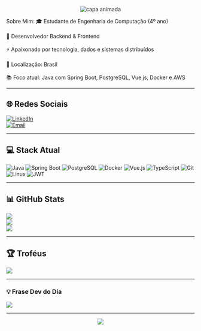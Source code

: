 <p align="center">
  <img src="https://capsule-render.vercel.app/api?type=waving&color=0:1a1a1a,100:00c896&height=200&section=header&text=Mateus%20Mantovi%20Costa&fontSize=40&fontColor=ffffff&animation=fadeIn" alt="capa animada"/>
</p>

 Sobre Mim:
🎓 Estudante de Engenharia de Computação (4º ano)<br>  
💼 Desenvolvedor Backend & Frontend<br>  
⚡ Apaixonado por tecnologia, dados e sistemas distribuídos<br>  
📍 Localização: Brasil<br>  
📚 Foco atual: Java com Spring Boot, PostgreSQL, Vue.js, Docker e AWS

---

## 🌐 Redes Sociais
[![LinkedIn](https://img.shields.io/badge/LinkedIn-%230077B5.svg?style=for-the-badge&logo=linkedin&logoColor=white)](https://www.linkedin.com/in/mateusmantovi/)  
[![Email](https://img.shields.io/badge/Email-D14836?style=for-the-badge&logo=gmail&logoColor=white)](mailto:mateusmantovi@gmail.com)

---

## 💻 Stack Atual
![Java](https://img.shields.io/badge/Java-%23ED8B00.svg?style=for-the-badge&logo=openjdk&logoColor=white)
![Spring Boot](https://img.shields.io/badge/SpringBoot-6DB33F.svg?style=for-the-badge&logo=springboot&logoColor=white)
![PostgreSQL](https://img.shields.io/badge/PostgreSQL-%23316192.svg?style=for-the-badge&logo=postgresql&logoColor=white)
![Docker](https://img.shields.io/badge/Docker-%230db7ed.svg?style=for-the-badge&logo=docker&logoColor=white)
![Vue.js](https://img.shields.io/badge/Vue.js-35495E?style=for-the-badge&logo=vue.js&logoColor=4FC08D)
![TypeScript](https://img.shields.io/badge/TypeScript-%23007ACC.svg?style=for-the-badge&logo=typescript&logoColor=white)
![Git](https://img.shields.io/badge/Git-%23F05033.svg?style=for-the-badge&logo=git&logoColor=white)
![Linux](https://img.shields.io/badge/Linux-%23FCC624.svg?style=for-the-badge&logo=linux&logoColor=black)
![JWT](https://img.shields.io/badge/JWT-black?style=for-the-badge&logo=JSON%20web%20tokens)

---

## 📊 GitHub Stats
![](https://github-readme-stats.vercel.app/api?username=MateusMantovi&theme=aura&hide_border=false&include_all_commits=true&count_private=true)<br/>
![](https://github-readme-streak-stats.herokuapp.com/?user=MateusMantovi&theme=aura&hide_border=false)<br/>
![](https://github-readme-stats.vercel.app/api/top-langs/?username=MateusMantovi&theme=aura&hide_border=false&layout=compact)

---

## 🏆 Troféus
![](https://github-profile-trophy.vercel.app/?username=MateusMantovi&theme=radical&no-frame=false&no-bg=true&margin-w=4)

---

### 💡 Frase Dev do Dia
![](https://quotes-github-readme.vercel.app/api?type=horizontal&theme=radical)

---

<p align="center">
  <img src="https://komarev.com/ghpvc/?username=MateusMantovi&label=Visualiza%C3%A7%C3%B5es&color=0e75b6&style=flat" />
</p>

<!--
  🔧 Este README foi gerado e estilizado por Mateus Mantovi usando GPRM + Shields.io
-->
